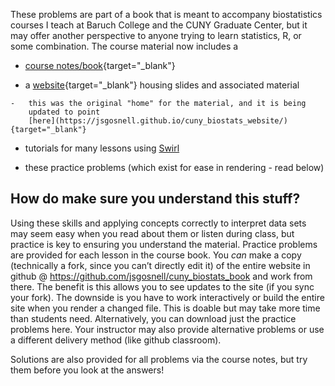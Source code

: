 These problems are part of a book that is meant to accompany
biostatistics courses I teach at Baruch College and the CUNY Graduate
Center, but it may offer another perspective to anyone trying to learn
statistics, R, or some combination. The course material now includes a

-   [course
    notes/book](https://jsgosnell.github.io/cuny_biostats_book/){target="_blank"}

-    a
    [website](https://sites.google.com/view/biostats/home){target="_blank"}
    housing slides and associated material

    -   this was the original "home" for the material, and it is being
        updated to point
        [here](https://jsgosnell.github.io/cuny_biostats_website/){target="_blank"}

-   tutorials for many lessons using [Swirl](content/swirl_lessons.qmd)

-   these practice problems (which exist for ease in rendering - read
    below)

## How do make sure you understand this stuff?

Using these skills and applying concepts correctly to interpret data
sets may seem easy when you read about them or listen during class, but
practice is key to ensuring you understand the material. Practice
problems are provided for each lesson in the course book. You *can* make
a copy (technically a fork, since you can’t directly edit it) of the
entire website in github \@
<https://github.com/jsgosnell/cuny_biostats_book> and work from there.
The benefit is this allows you to see updates to the site (if you sync
your fork). The downside is you have to work interactively or build the
entire site when you render a changed file. This is doable but may take
more time than students need. Alternatively, you can download just the
practice problems here. Your instructor may also provide alternative
problems or use a different delivery method (like github classroom).

Solutions are also provided for all problems via the course notes, but
try them before you look at the answers!
